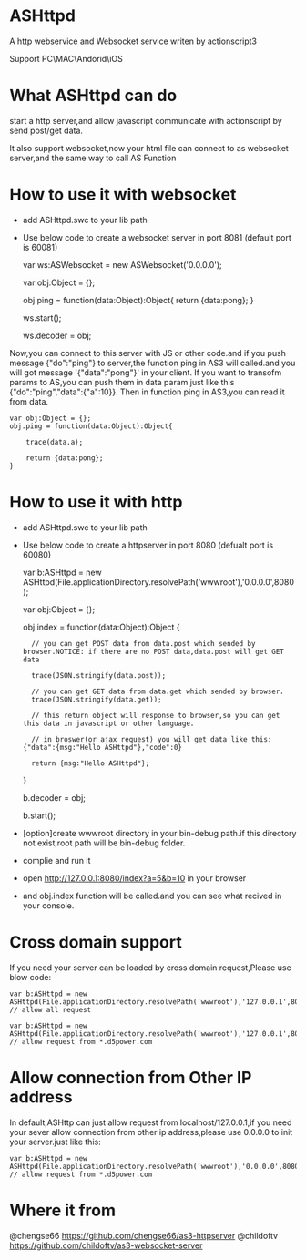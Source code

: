 # ASHttpd
A http webservice and Websocket service writen by actionscript3

Support PC\MAC\Andorid\iOS

# What ASHttpd can do
start a http server,and allow javascript communicate with actionscript by send post/get data.

It also support websocket,now your html file can connect to as websocket server,and the same way to call AS Function

# How to use it with websocket
- add ASHttpd.swc to your lib path
- Use below code to create a websocket server in port 8081 (default port is 60081)

    var ws:ASWebsocket = new ASWebsocket('0.0.0.0');
  
    var obj:Object = {};
  
    obj.ping = function(data:Object):Object{ return {data:pong}; }
  
    ws.start();
  
    ws.decoder = obj;
  

Now,you can connect to this server with JS or other code.and if you push message {"do":"ping"} to server,the function ping in AS3 will called.and you will got message '{"data":"pong"}' in your client.
If you want to transofm params to AS,you can push them in data param.just like this {"do":"ping","data":{"a":10}}. Then in function ping in AS3,you can read it from data.

    var obj:Object = {};
    obj.ping = function(data:Object):Object{
    
        trace(data.a);
        
        return {data:pong};
    }

    

# How to use it with http 
- add ASHttpd.swc to your lib path
- Use below code to create a httpserver in port 8080 (defualt port is 60080)
    

    var b:ASHttpd = new ASHttpd(File.applicationDirectory.resolvePath('wwwroot'),'0.0.0.0',8080);
    
    var obj:Object = {};
    
    obj.index = function(data:Object):Object
    {
    
        // you can get POST data from data.post which sended by browser.NOTICE: if there are no POST data,data.post will get GET data
        
        trace(JSON.stringify(data.post));
        
        // you can get GET data from data.get which sended by browser.
        trace(JSON.stringify(data.get));
        
        // this return object will response to browser,so you can get this data in javascript or other language.
        
        // in broswer(or ajax request) you will get data like this:{"data":{msg:"Hello ASHttpd"},"code":0}
        
        return {msg:"Hello ASHttpd"};
        
    }

    b.decoder = obj;
    
    b.start();


- [option]create wwwroot directory in your bin-debug path.if this directory not exist,root path will be bin-debug folder.
- complie and run it
- open http://127.0.0.1:8080/index?a=5&b=10 in your browser
- and obj.index function will be called.and you can see what recived in your console.

# Cross domain support
If you need your server can be loaded by cross domain request,Please use blow code:
    
    var b:ASHttpd = new ASHttpd(File.applicationDirectory.resolvePath('wwwroot'),'127.0.0.1',8080,'*'); // allow all request
    
    var b:ASHttpd = new ASHttpd(File.applicationDirectory.resolvePath('wwwroot'),'127.0.0.1',8080),'*.d5power.com'); // allow request from *.d5power.com
    
    
# Allow connection from Other IP address
In default,ASHttp can just allow request from localhost/127.0.0.1,if you need your sever allow connection from other ip address,please use 0.0.0.0 to init your server.just like this:
    
    var b:ASHttpd = new ASHttpd(File.applicationDirectory.resolvePath('wwwroot'),'0.0.0.0',8080),'*.d5power.com'); // allow request from *.d5power.com
    
# Where it from

@chengse66 https://github.com/chengse66/as3-httpserver
@childoftv https://github.com/childoftv/as3-websocket-server
